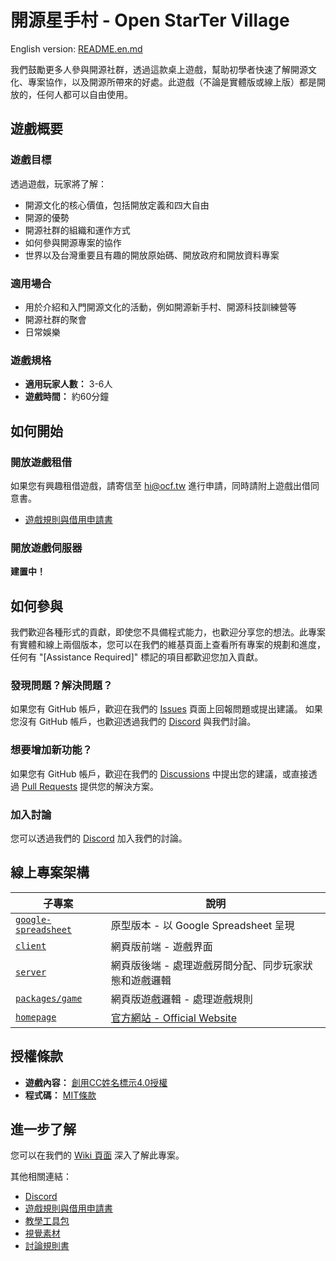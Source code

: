 # 開源星手村 - Open StarTer Village

English version: [README.en.md](./README.en.md)

我們鼓勵更多人參與開源社群，透過這款桌上遊戲，幫助初學者快速了解開源文化、專案協作，以及開源所帶來的好處。此遊戲（不論是實體版或線上版）都是開放的，任何人都可以自由使用。

## 遊戲概要

### 遊戲目標

透過遊戲，玩家將了解：

- 開源文化的核心價值，包括開放定義和四大自由
- 開源的優勢
- 開源社群的組織和運作方式
- 如何參與開源專案的協作
- 世界以及台灣重要且有趣的開放原始碼、開放政府和開放資料專案

### 適用場合

- 用於介紹和入門開源文化的活動，例如開源新手村、開源科技訓練營等
- 開源社群的聚會
- 日常娛樂

### 遊戲規格

- **適用玩家人數：** 3-6人
- **遊戲時間：** 約60分鐘

## 如何開始

### 開放遊戲租借

如果您有興趣租借遊戲，請寄信至 <hi@ocf.tw> 進行申請，同時請附上遊戲出借同意書。

- [遊戲規則與借用申請書](https://drive.google.com/drive/folders/16FZ0F8D32D4zWGBKwP13-fnf9gr-CZJz)

### 開放遊戲伺服器

**建置中！**

## 如何參與

我們歡迎各種形式的貢獻，即使您不具備程式能力，也歡迎分享您的想法。此專案有實體和線上兩個版本，您可以在我們的維基頁面上查看所有專案的規劃和進度，任何有 "[Assistance Required]" 標記的項目都歡迎您加入貢獻。

### 發現問題？解決問題？

如果您有 GitHub 帳戶，歡迎在我們的 [Issues](https://github.com/ocftw/open-star-ter-village/issues) 頁面上回報問題或提出建議。
如果您沒有 GitHub 帳戶，也歡迎透過我們的 [Discord](https://discord.gg/JnTHGnxwYS) 與我們討論。

### 想要增加新功能？

如果您有 GitHub 帳戶，歡迎在我們的 [Discussions](https://github.com/ocftw/open-star-ter-village/discussions) 中提出您的建議，或直接透過 [Pull Requests](https://github.com/ocftw/open-star-ter-village/pulls) 提供您的解決方案。

### 加入討論

您可以透過我們的 [Discord](https://discord.gg/JnTHGnxwYS) 加入我們的討論。

## 線上專案架構

| 子專案                                        | 說明                                                |
| --------------------------------------------- | --------------------------------------------------- |
| [`google-spreadsheet`](./google-spreadsheet/) | 原型版本 - 以 Google Spreadsheet 呈現                 |
| [`client`](./client/)                         | 網頁版前端 - 遊戲界面                               |
| [`server`](./server/)                         | 網頁版後端 - 處理遊戲房間分配、同步玩家狀態和遊戲邏輯 |
| [`packages/game`](./packages/game/)           | 網頁版遊戲邏輯 - 處理遊戲規則                    |
| [`homepage`](./homepage/)                     | [官方網站 - Official Website](https://openstartervillage.ocf.tw/)

## 授權條款

- **遊戲內容：** [創用CC姓名標示4.0授權](./LICENSE)
- **程式碼：** [MIT條款](./LICENSE-CODE)

## 進一步了解

您可以在我們的 [Wiki 頁面](https://github.com/ocftw/open-star-ter-village/wiki) 深入了解此專案。

其他相關連結：

- [Discord](https://discord.gg/JnTHGnxwYS)
- [遊戲規則與借用申請書](https://drive.google.com/drive/folders/16FZ0F8D32D4zWGBKwP13-fnf9gr-CZJz)
- [教學工具包](https://drive.google.com/drive/folders/1fLz5wBrNFWEx7FTmyTkAJUrPibU9UvWM)
- [視覺素材](https://drive.google.com/drive/folders/1790me8hwJVJZpusIBtICdM2YOErbRIM5)
- [討論規則書](https://docs.google.com/document/d/16LIiWzstcg6QAppXn18WT-NbrKLKv0oJmkvpyxBwZgk/edit?usp=sharing)
